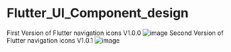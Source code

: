 # Flutter_UI_Component_design

First Version of Flutter navigation icons V1.0.0
![image](https://user-images.githubusercontent.com/118675435/225939791-7af3e3c7-1802-4761-b082-1115e8f58fca.png)
Second Version of Flutter navigation icons V1.0.1
![image](https://user-images.githubusercontent.com/118675435/225956055-5298b36c-4555-4cf1-b49a-f509d3ec44ee.png)
